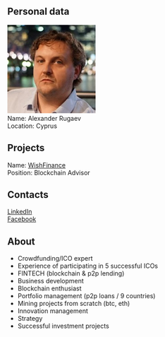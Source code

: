 ## Personal data
![alexander rugaev photo](photo/alexander_rugaev.jpg)  
Name:   Alexander Rugaev  
Location: Cyprus  
## Projects 
Name: [WishFinance](../projects/wishfinance.md)  
Position: Blockchain Advisor   
## Contacts
[LinkedIn](https://www.linkedin.com/in/alexrugaev/)  
[Facebook](https://www.facebook.com/AlexanderRugaev)
## About
- Crowdfunding/ICO expert
- Experience of participating in 5 successful ICOs
- FINTECH (blockchain & p2p lending)
- Business development 
- Blockchain enthusiast
- Portfolio management (p2p loans / 9 countries)
- Mining projects from scratch (btc, eth)
- Innovation management
- Strategy
- Successful investment projects 
